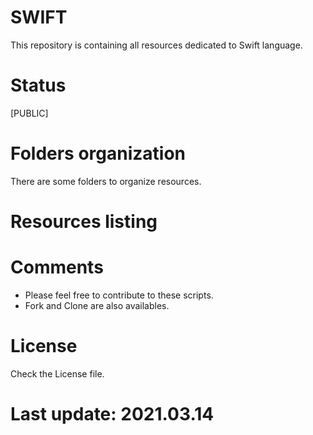 
# SWIFT

This repository is containing all resources dedicated to Swift language. 

# Status

[PUBLIC]

# Folders organization

There are some folders to organize resources.

# Resources listing

# Comments

- Please feel free to contribute to these scripts. 
- Fork and Clone are also availables.

# License

Check the License file.

# Last update: 2021.03.14
